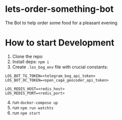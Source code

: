 # lets-order-something-bot
The Bot to help order some food for a pleasant evening

# How to start Development
1. Clone the repo
2. Install deps: `npm i`
3. Create `.los_bog_env` file with crucial constants:
```
LOS_BOT_TG_TOKEN=<telegram_bog_api_token>
LOS_BOT_OC_TOKEN=<open_cage_geocoder_api_token>

LOS_REDIS_HOST=<redis_host>
LOS_REDIS_PORT=<redis_port>
```
4. run `docker-compose up`
5. run `npm run watchts`
6. run `npm start`

